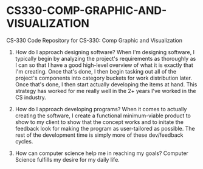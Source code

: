 # CS330-COMP-GRAPHIC-AND-VISUALIZATION

CS-330
Code Repository for CS-330: Comp Graphic and Visualization

1. How do I approach designing software?
When I'm designing software, I typically begin by analyzing the project's requirements as thoroughly as I can so that I have a good high-level overview of what it is exactly that I'm creating. Once that's done, I then begin tasking out all of the project's components into category buckets for work distribution later. Once that's done, I then start actually developing the items at hand. This strategy has worked for me really well in the 2+ years I've worked in the CS industry.

2. How do I approach developing programs?
When it comes to actually creating the software, I create a functional minimum-viable product to show to my client to show that the concept works and to initate the feedback look for making the program as user-tailored as possible. The rest of the development time is simply more of these dev/feedback cycles.

3. How can computer science help me in reaching my goals?
Computer Science fulfills my desire for my daily life.
